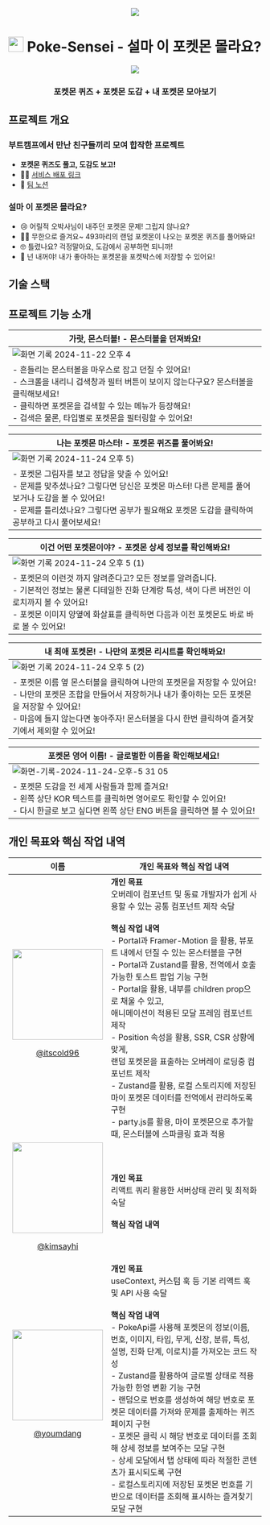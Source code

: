 <p align="center">
  <a href="https://github.com/Covengers-Pokedex/poke-sensei"><img src="https://hits.seeyoufarm.com/api/count/incr/badge.svg?url=https://github.com/Covengers-Pokedex/poke-sensei&count_bg=%2379C83D&title_bg=%23555555&icon=&icon_color=%23E7E7E7&title=Hits&edge_flat=false"/></a>
</p>

<p align="center">
  <h1 align='center'>
   <img src='https://github.com/user-attachments/assets/2d2abfc1-8ecf-470c-ab70-af45813132f3' height=30 width=30/>
    Poke-Sensei - 설마 이 포켓몬 몰라요?
  </h1>
  <p align="center">
    <img src='https://github.com/user-attachments/assets/553fb7e3-5bd6-4a74-9a4b-a6148b1f11b8'/>
  </p>
  <h3 align='center'>
   포켓몬 퀴즈 + 포켓몬 도감 + 내 포켓몬 모아보기
  </h3>
</p>

## 프로젝트 개요
### 부트캠프에서 만난 친구들끼리 모여 합작한 프로젝트
- **포켓몬 퀴즈도 풀고, 도감도 보고!**
- 👩‍💻 [ 서비스 배포 링크 ](https://poke-sensei.vercel.app/)
- 🤝 [ 팀 노션 ](https://hickory-wednesday-39b.notion.site/10c03952ffa9808282eadb4b7df63873)

### 설마 이 포켓몬 몰라요?
- 😢 어릴적 오박사님이 내주던 포켓몬 문제! 그립지 않나요?
- 😵‍💫 무한으로 즐겨요~ 493마리의 랜덤 포켓몬이 나오는 포켓몬 퀴즈를 풀어봐요!
- 🤓 틀렸나요? 걱정말아요, 도감에서 공부하면 되니까!
- 🫵 넌 내꺼야! 내가 좋아하는 포켓몬을 포켓박스에 저장할 수 있어요!

## 기술 스택

## 프로젝트 기능 소개
| <img src='https://github.com/user-attachments/assets/2d2abfc1-8ecf-470c-ab70-af45813132f3' height=15 width=15/> 가랏, 몬스터볼! - 몬스터볼을 던져봐요! <img src='https://github.com/user-attachments/assets/2d2abfc1-8ecf-470c-ab70-af45813132f3' height=15 width=15/> |
| - |
|  ![화면 기록 2024-11-22 오후 4](https://github.com/user-attachments/assets/473b61d0-0caf-42a3-82ea-b42c41f306aa) |
| - 흔들리는 몬스터볼을 마우스로 잡고 던질 수 있어요! <br> - 스크롤을 내리니 검색창과 필터 버튼이 보이지 않는다구요? 몬스터볼을 클릭해보세요! <br> - 클릭하면 포켓몬을 검색할 수 있는 메뉴가 등장해요! <br> - 검색은 물론, 타입별로 포켓몬을 필터링할 수 있어요! |

| <img src='https://github.com/user-attachments/assets/2d2abfc1-8ecf-470c-ab70-af45813132f3' height=15 width=15/> 나는 포켓몬 마스터! - 포켓몬 퀴즈를 풀어봐요! <img src='https://github.com/user-attachments/assets/2d2abfc1-8ecf-470c-ab70-af45813132f3' height=15 width=15/> |
| - |
|  ![화면 기록 2024-11-24 오후 5](https://github.com/user-attachments/assets/48a0164c-7246-4afa-9f24-c8ac9f506213)) |
| - 포켓몬 그림자를 보고 정답을 맞출 수 있어요! <br> - 문제를 맞추셨나요? 그렇다면 당신은 포켓몬 마스터! 다른 문제를 풀어보거나 도감을 볼 수 있어요! <br> - 문제를 틀리셨나요? 그렇다면 공부가 필요해요 포켓몬 도감을 클릭하여 공부하고 다시 풀어보세요! |

| <img src='https://github.com/user-attachments/assets/2d2abfc1-8ecf-470c-ab70-af45813132f3' height=15 width=15/> 이건 어떤 포켓몬이야? - 포켓몬 상세 정보를 확인해봐요! <img src='https://github.com/user-attachments/assets/2d2abfc1-8ecf-470c-ab70-af45813132f3' height=15 width=15/> |
| - |
|  ![화면 기록 2024-11-24 오후 5 (1)](https://github.com/user-attachments/assets/5e255851-3bd2-439f-ba1e-e99fb8b99e0f) |
| - 포켓몬의 이런것 까지 알려준다고? 모든 정보를 알려줍니다. <br> - 기본적인 정보는 물론 디테일한 진화 단계랑 특성, 색이 다른 버전인 이로치까지 볼 수 있어요! <br> - 포켓몬 이미지 양옆에 화살표를 클릭하면 다음과 이전 포켓몬도 바로 바로 볼 수 있어요! |

| <img src='https://github.com/user-attachments/assets/2d2abfc1-8ecf-470c-ab70-af45813132f3' height=15 width=15/> 내 최애 포켓몬! - 나만의 포켓몬 리시트를 확인해봐요! <img src='https://github.com/user-attachments/assets/2d2abfc1-8ecf-470c-ab70-af45813132f3' height=15 width=15/> |
| - |
|  ![화면 기록 2024-11-24 오후 5 (2)](https://github.com/user-attachments/assets/fc2d6061-b8da-4f0d-bff4-45cb53f2d201) |
| - 포켓몬 이름 옆 몬스터볼을 클릭하여 나만의 포켓몬을 저장할 수 있어요! <br> - 나만의 포켓몬 조합을 만들어서 저장하거나 내가 좋아하는 모든 포켓몬을 저장할 수 있어요! <br> - 마음에 들지 않는다면 놓아주자! 몬스터볼을 다시 한번 클릭하여 즐겨찾기에서 제외할 수 있어요! |

| <img src='https://github.com/user-attachments/assets/2d2abfc1-8ecf-470c-ab70-af45813132f3' height=15 width=15/> 포켓몬 영어 이름! - 글로벌한 이름을 확인해보세요! <img src='https://github.com/user-attachments/assets/2d2abfc1-8ecf-470c-ab70-af45813132f3' height=15 width=15/> |
| - |
|  ![화면-기록-2024-11-24-오후-5 31 05](https://github.com/user-attachments/assets/eb1fcc81-a3c5-4594-bb37-1736360835e8) |
| - 포켓몬 도감을 전 세계 사람들과 함께 즐겨요! <br> - 왼쪽 상단 KOR 텍스트를 클릭하면 영어로도 확인할 수 있어요! <br> - 다시 한글로 보고 싶다면 왼쪽 상단 ENG 버튼을 클릭하면 볼 수 있어요! |


## 개인 목표와 핵심 작업 내역
|이름|개인 목표와 핵심 작업 내역|
| - | - |
|<img src="https://github.com/user-attachments/assets/367cf10f-1cb6-439e-b292-1b326b96ad2b" width="180"/> <p align='center'>[@itscold96](https://github.com/itscold96)</p>| **개인 목표** <br> 오버레이 컴포넌트 및 동료 개발자가 쉽게 사용할 수 있는 공통 컴포넌트 제작 숙달<br> <br> **핵심 작업 내역** <br> - Portal과 Framer-Motion 을 활용, 뷰포트 내에서 던질 수 있는 몬스터볼을 구현 <br> - Portal과 Zustand를 활용, 전역에서 호출 가능한 토스트 팝업 기능 구현 <br> - Portal을 활용, 내부를 children prop으로 채울 수 있고, <br> 애니메이션이 적용된 모달 프레임 컴포넌트 제작  <br> - Position 속성을 활용, SSR, CSR 상황에 맞게, <br> 랜덤 포켓몬을 표출하는 오버레이 로딩중 컴포넌트 제작 <br> - Zustand를 활용, 로컬 스토리지에 저장된 마이 포켓몬 데이터를 전역에서 관리하도록 구현 <br> - party.js를 활용, 마이 포켓몬으로 추가할 때, 몬스터볼에 스파클링 효과 적용
|<img src="https://github.com/user-attachments/assets/7f0352f0-9ad0-430b-9c7e-1348df9ec3ff" width="180"/> <p align='center'>[@kimsayhi](https://github.com/kimsayhi)</p>|**개인 목표** <br> 리액트 쿼리 활용한 서버상태 관리 및 최적화 숙달 <br> <br> **핵심 작업 내역** <br>|
|<img src="https://github.com/user-attachments/assets/099b982a-3016-4603-aa34-ebdf97df4c8b" width="180"/> <p align='center'>[@youmdang](https://github.com/youmdang)</p>|**개인 목표** <br> useContext, 커스텀 훅 등 기본 리액트 훅 및 API 사용 숙달 <br> <br> **핵심 작업 내역** <br> - PokeApi를 사용해 포켓몬의 정보(이름, 번호, 이미지, 타입, 무게, 신장, 분류, 특성,<br> 설명, 진화 단계, 이로치)를 가져오는 코드 작성 <br> - Zustand를 활용하여 글로벌 상태로 적용 가능한 한영 변환 기능 구현 <br> - 랜덤으로 번호를 생성하여 해당 번호로 포켓몬 데이터를 가져와 문제를 출제하는 퀴즈 페이지 구현 <br> - 포켓몬 클릭 시 해당 번호로 데이터를 조회해 상세 정보를 보여주는 모달 구현 <br> - 상세 모달에서 탭 상태에 따라 적절한 콘텐츠가 표시되도록 구현 <br> - 로컬스토리지에 저장된 포켓몬 번호를 기반으로 데이터를 조회해 표시하는 즐겨찾기 모달 구현 |
<br/>



